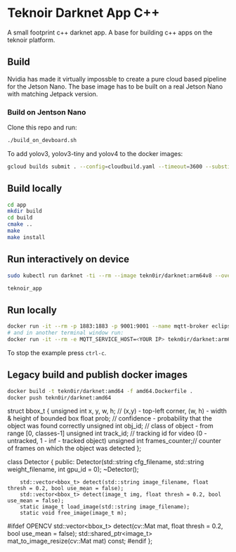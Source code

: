 # Teknoir Darknet App C++
A small footprint c++ darknet app.
A base for building c++ apps on the teknoir platform.

## Build
Nvidia has made it virtually impossble to create a pure cloud based pipeline for the Jetson Nano.
The base image has to be built on a real Jetson Nano with matching Jetpack version.
### Build on Jentson Nano
Clone this repo and run:
```bash
./build_on_devboard.sh
```

To add yolov3, yolov3-tiny and yolov4 to the docker images:
```bash
gcloud builds submit . --config=cloudbuild.yaml --timeout=3600 --substitutions=SHORT_SHA="$(date +v%Y%m%d)-$(git describe --tags --always --dirty)-$(git diff | shasum -a256 | cut -c -6)"
```

## Build locally
```bash
cd app
mkdir build
cd build
cmake ..
make
make install
```

## Run interactively on device
```bash
sudo kubectl run darknet -ti --rm --image tekn0ir/darknet:arm64v8 --overrides='{"spec":{"imagePullSecrets":[{"name":"gcr-json-key"}],"containers":[{"name":"darknet","image":"tekn0ir/darknet:arm64v8","command":["/bin/bash"],"tty":true,"stdin":true,"imagePullPolicy":"Always","securityContext":{"privileged":true},"env":[{"name":"MQTT_SERVICE_HOST","value":"mqtt.kube-system"},{"name":"MQTT_SERVICE_PORT","value":"1883"},{"name":"MQTT_IN_0","value":"camera/images"},{"name":"MQTT_OUT_0","value":"toe/events"},{"name":"NAMES_FILE","value":"/darknet/coco.names"},{"name":"CFG_FILE","value":"/darknet/yolov3.cfg"},{"name":"WEIGHTS_FILE","value":"/darknet/yolov3.weights"}]}]}}'

teknoir_app
```

## Run locally
```bash
docker run -it --rm -p 1883:1883 -p 9001:9001 --name mqtt-broker eclipse-mosquitto
# and in another terminal window run:
docker run -it --rm -e MQTT_SERVICE_HOST=<YOUR IP> tekn0ir/darknet:arm64v8
```
To stop the example press `ctrl-c`.


## Legacy build and publish docker images
```bash
docker build -t tekn0ir/darknet:amd64 -f amd64.Dockerfile .
docker push tekn0ir/darknet:amd64
```



struct bbox_t {
    unsigned int x, y, w, h;    // (x,y) - top-left corner, (w, h) - width & height of bounded box
    float prob;                    // confidence - probability that the object was found correctly
    unsigned int obj_id;        // class of object - from range [0, classes-1]
    unsigned int track_id;        // tracking id for video (0 - untracked, 1 - inf - tracked object)
    unsigned int frames_counter;// counter of frames on which the object was detected
};

class Detector {
public:
        Detector(std::string cfg_filename, std::string weight_filename, int gpu_id = 0);
        ~Detector();

        std::vector<bbox_t> detect(std::string image_filename, float thresh = 0.2, bool use_mean = false);
        std::vector<bbox_t> detect(image_t img, float thresh = 0.2, bool use_mean = false);
        static image_t load_image(std::string image_filename);
        static void free_image(image_t m);

#ifdef OPENCV
        std::vector<bbox_t> detect(cv::Mat mat, float thresh = 0.2, bool use_mean = false);
	std::shared_ptr<image_t> mat_to_image_resize(cv::Mat mat) const;
#endif
};